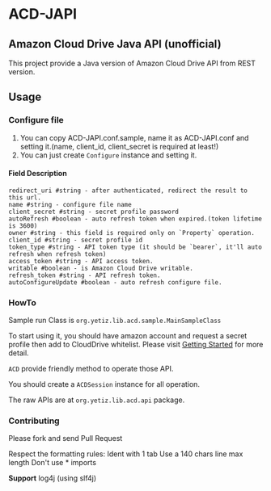 # ACD-JAPI
## Amazon Cloud Drive Java API (unofficial)
This project provide a Java version of Amazon Cloud Drive API from REST version.

## Usage
### Configure file
1. You can copy ACD-JAPI.conf.sample, name it as ACD-JAPI.conf and setting it.(name, client_id, client_secret is 
required at least!)
2. You can just create `Configure` instance and setting it.

#### Field Description
    redirect_uri #string - after authenticated, redirect the result to this url.
    name #string - configure file name
    client_secret #string - secret profile password
    autoRefresh #boolean - auto refresh token when expired.(token lifetime is 3600)
    owner #string - this field is required only on `Property` operation.
    client_id #string - secret profile id
    token_type #string - API token type (it should be `bearer`, it'll auto refresh when refresh token)
    access_token #string - API access token.
    writable #boolean - is Amazon Cloud Drive writable.
    refresh_token #string - API refresh token.
    autoConfigureUpdate #boolean - auto refresh configure file.

### HowTo
Sample run Class is `org.yetiz.lib.acd.sample.MainSampleClass`

To start using it, you should have amazon account and request a secret profile then add to CloudDrive whitelist.
Please visit [Getting Started](https://developer.amazon.com/public/apis/experience/cloud-drive/content/getting-started#register) for more detail.

`ACD` provide friendly method to operate those API.

You should create a `ACDSession` instance for all operation.

The raw APIs are at `org.yetiz.lib.acd.api` package.

### Contributing

Please fork and send Pull Request

Respect the formatting rules:
Ident with 1 tab
Use a 140 chars line max length
Don't use * imports

**Support** log4j (using slf4j)
